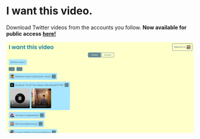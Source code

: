 # I want this video.

Download Twitter videos from the accounts you follow. **Now available for public access** [**here!**](https://cleanup.drw0o7cx6sm26.amplifyapp.com)

![Screenshot of webapp](https://raw.githubusercontent.com/chandrap2/Iwantthisvideo/master/preview.png)

